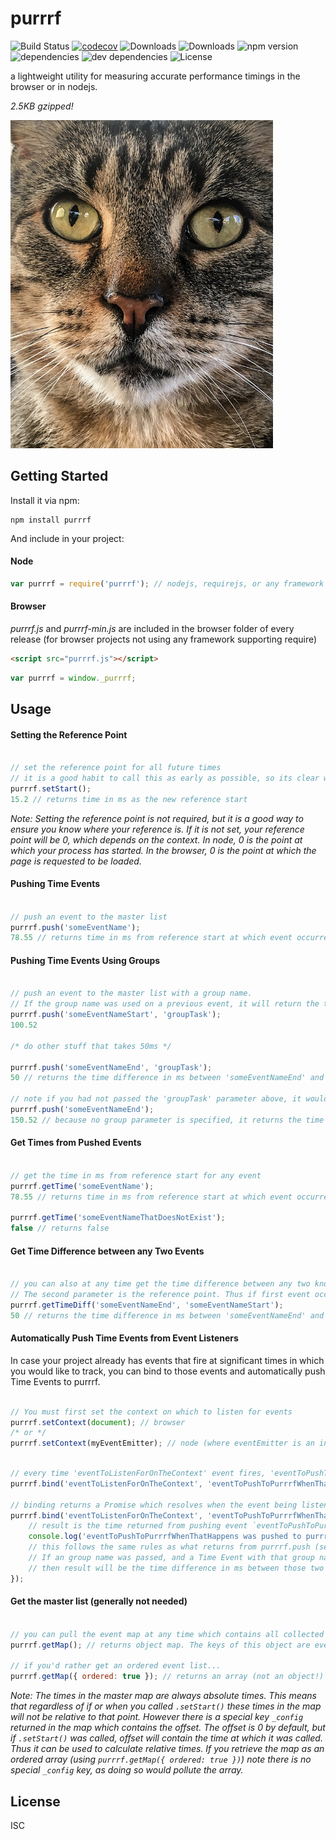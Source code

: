 # purrrf

![Build Status](https://img.shields.io/travis/tyler-g/purrrf.svg)
[![codecov](https://codecov.io/gh/tyler-g/purrrf/branch/master/graph/badge.svg)](https://codecov.io/gh/tyler-g/purrrf)
![Downloads](https://img.shields.io/npm/dm/purrrf.svg)
![Downloads](https://img.shields.io/npm/dt/purrrf.svg)
![npm version](https://img.shields.io/npm/v/purrrf.svg)
![dependencies](https://img.shields.io/david/tyler-g/purrrf.svg)
![dev dependencies](https://img.shields.io/david/dev/tyler-g/purrrf.svg)
![License](https://img.shields.io/npm/l/purrrf.svg)

a lightweight utility for measuring accurate performance timings in the browser or in nodejs. 

*2.5KB gzipped!*

<img src="https://github.com/tyler-g/purrrf/blob/master/jimmy.jpg" width="420" alt="jimmy" />

## Getting Started

Install it via npm:

```shell
npm install purrrf
```

And include in your project:

#### Node
```javascript
var purrrf = require('purrrf'); // nodejs, requirejs, or any framework that supports require
```
#### Browser
*purrrf.js* and *purrrf-min.js* are included in the browser folder of every release
(for browser projects not using any framework supporting require)
```html
<script src="purrrf.js"></script>
```
```javascript
var purrrf = window._purrrf;
```

## Usage

#### Setting the Reference Point
```javascript

// set the reference point for all future times
// it is a good habit to call this as early as possible, so its clear where your start reference time is in the code
purrrf.setStart();
15.2 // returns time in ms as the new reference start

```
*Note: Setting the reference point is not required, but it is a good way to ensure you know where your reference is. If it is not set, your reference point will be 0, which depends on the context. In node, 0 is the point at which your process has started. In the browser, 0 is the point at which the page is requested to be loaded.*

#### Pushing Time Events
```javascript

// push an event to the master list
purrrf.push('someEventName'); 
78.55 // returns time in ms from reference start at which event occurred

```

#### Pushing Time Events Using Groups
```javascript

// push an event to the master list with a group name. 
// If the group name was used on a previous event, it will return the time difference in ms between the this event and the most recent event with the same group name
purrrf.push('someEventNameStart', 'groupTask');
100.52

/* do other stuff that takes 50ms */

purrrf.push('someEventNameEnd', 'groupTask'); 
50 // returns the time difference in ms between 'someEventNameEnd' and 'someEventNameStart'

// note if you had not passed the 'groupTask' parameter above, it would return the time of that event, eg:
purrrf.push('someEventNameEnd');
150.52 // because no group parameter is specified, it returns the time in ms from reference start
```

#### Get Times from Pushed Events
```javascript

// get the time in ms from reference start for any event
purrrf.getTime('someEventName'); 
78.55 // returns time in ms from reference start at which event occurred

purrrf.getTime('someEventNameThatDoesNotExist');
false // returns false

```

#### Get Time Difference between any Two Events
```javascript

// you can also at any time get the time difference between any two known events
// The second parameter is the reference point. Thus if first event occurred before the second, a negative value will be returned
purrrf.getTimeDiff('someEventNameEnd', 'someEventNameStart');
50 // returns the time difference in ms between 'someEventNameEnd' and 'someEventNameStart'

```

#### Automatically Push Time Events from Event Listeners
In case your project already has events that fire at significant times in which you would like to track, you can bind to those events and automatically push Time Events to purrrf.

```javascript

// You must first set the context on which to listen for events
purrrf.setContext(document); // browser
/* or */
purrrf.setContext(myEventEmitter); // node (where eventEmitter is an instance of EventEmitter)

```
```javascript

// every time 'eventToListenForOnTheContext' event fires, 'eventToPushToPurrrfWhenThatHappens' will get pushed to purrrf
purrrf.bind('eventToListenForOnTheContext', 'eventToPushToPurrrfWhenThatHappens', 'optionalGroupName');

// binding returns a Promise which resolves when the event being listened for is fired
purrrf.bind('eventToListenForOnTheContext', 'eventToPushToPurrrfWhenThatHappens', 'optionalGroupName').then(function(result) {
    // result is the time returned from pushing event `eventToPushToPurrrfWhenThatHappens`
    console.log('eventToPushToPurrrfWhenThatHappens was pushed to purrrf after x ms from reference start', result);
    // this follows the same rules as what returns from purrrf.push (see above). 
    // If an group name was passed, and a Time Event with that group name has previously been pushed, 
    // then result will be the time difference in ms between those two Time Events
});

```

#### Get the master list (generally not needed)
```javascript

// you can pull the event map at any time which contains all collected data on every event pushed to the master list
purrrf.getMap(); // returns object map. The keys of this object are event names. Thus note if you pushed the same event name to the master list, the latter will override the former.

// if you'd rather get an ordered event list...
purrrf.getMap({ ordered: true }); // returns an array (not an object!) which contains the pushed events in the order in which they were received

```
*Note: The times in the master map are always absolute times.  This means that regardless of if or when you called `.setStart()` these times in the map will not be relative to that point.  However there is a special key `_config` returned in the map which contains the offset.  The offset is 0 by default, but if `.setStart()` was called, offset will contain the time at which it was called.  Thus it can be used to calculate relative times.  If you retrieve the map as an ordered array (using `purrrf.getMap({ ordered: true })`) note there is no special `_config` key, as doing so would pollute the array.*

## License

ISC
